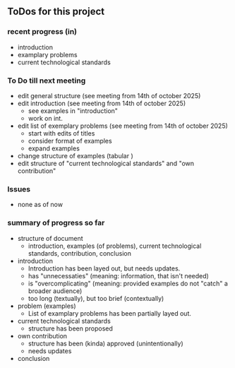 ## ToDos for this project
### recent progress (in)
- introduction
- examplary problems
- current technological standards

### To Do till next meeting
- edit general structure (see meeting from 14th of october 2025)
- edit introduction (see meeting from 14th of october 2025)
    - see examples in "introduction"
    - work on int. 
- edit list of exemplary problems (see meeting from 14th of october 2025)
    - start with edits of titles
    - consider format of examples
    - expand examples
- change structure of examples (tabular )
- edit structure of "current technological standards" and "own contribution"

### Issues
- none as of now

### summary of progress so far
- structure of document
    - introduction, examples (of problems), current technological standards, contribution, conclusion
- introduction
    - Introduction has been layed out, but needs updates.
    - has "unnecessaties" (meaning: information, that isn't needed)
    - is "overcomplicating" (meaning: provided examples do not "catch" a broader audience)
    - too long (textually), but too brief (contextually)
- problem (examples)
    - List of examplary problems has been partially layed out.
- current technological standards
    - structure has been proposed
- own contribution
    - structure has been (kinda) approved (unintentionally)
    - needs updates
- conclusion
